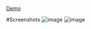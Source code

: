 
<a href="https://abhinraj26.pythonanywhere.com/">Demo </a>

#Screenshots
![image](https://github.com/user-attachments/assets/147f2af9-1532-4c1b-8aa6-bd40c594f1db)
![image](https://github.com/user-attachments/assets/65e1a140-c973-47b6-8893-e17ce985b990)

